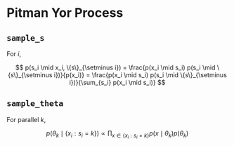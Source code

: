 # Pitman Yor Process

## `sample_s`

For $i$,

$$
  p(s_i \mid x_i, \{s\}_{\setminus i}) = \frac{p(x_i \mid s_i) p(s_i \mid \{s\}_{\setminus i})}{p(x_i)} =  \frac{p(x_i \mid s_i) p(s_i \mid \{s\}_{\setminus i})}{\sum_{s_i} p(x_i \mid s_i)}
$$

## `sample_theta`

For parallel $k$,

$$
  p(\theta_k \mid \{x_i : s_i = k\}) \propto \prod_{x \in \{x_i : s_i = k\}} p(x \mid \theta_k) p(\theta_k)
$$
